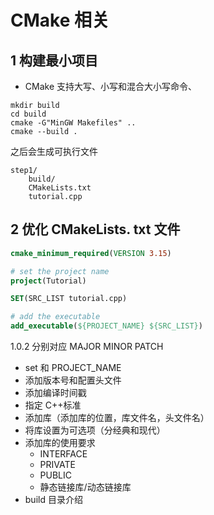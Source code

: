 # CMake 相关
## 1 构建最小项目
- CMake 支持大写、小写和混合大小写命令、
```
mkdir build
cd build
cmake -G"MinGW Makefiles" ..
cmake --build .
```
之后会生成可执行文件
```text
step1/
    build/
    CMakeLists.txt
    tutorial.cpp
```
## 2 优化 CMakeLists. txt 文件
```cmake
cmake_minimum_required(VERSION 3.15)

# set the project name
project(Tutorial)

SET(SRC_LIST tutorial.cpp)

# add the executable
add_executable(${PROJECT_NAME} ${SRC_LIST})
```
1.0.2 分别对应 MAJOR MINOR PATCH

- set 和 PROJECT_NAME
- 添加版本号和配置头文件
- 添加编译时间戳
- 指定 C++标准
- 添加库（添加库的位置，库文件名，头文件名）
- 将库设置为可选项（分经典和现代）
- 添加库的使用要求
	- INTERFACE
	- PRIVATE
	- PUBLIC
	- 静态链接库/动态链接库
- build 目录介绍